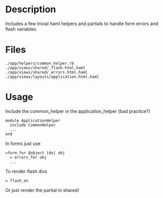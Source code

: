 # Description

Includes a few trivial haml helpers and partials to handle form errors and flash variables. 

# Files

    ./app/helpers/common_helper.rb
    ./app/views/shared/_flash.html.haml
    ./app/views/shared/_errors.html.haml
    ./app/views/layouts/application.html.haml

# Usage

Include the common_helper in the applicaiton_helper (bad practice?)

    module ApplicationHelper
      include CommonHelper
      ...
    end

In forms just use

    =form_for @object |do| obj
      = errors_for obj
      ...

To render flash divs

    = flash_on

Or just render the partial in shared/
